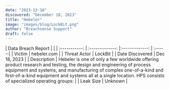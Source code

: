 ```yaml
---
date: "2023-12-18"
discovered: "December 18, 2023"
title: "Hebeler"
image: "images/blog/LockBit.png"
author: "Breachsense Support"
draft: false
---
```


| Data Breach Report           |              | 
| :-----------: | :-------------:     |:-------------:    | :-----:|
| Victim      | hebeler.com       | 
| Threat Actor      | LockBit      | 
| Date Discovered      | Dec 18, 2023      | 
| Description      | Hebeler is one of only a few worldwide offering product research and testing, the design and engineering of process equipment and systems, and manufacturing of complex one-of-a-kind and first-of-a-kind equipment and systems all at a single location. HPS consists of specialized operating groups:      | 
| Leak Size      | Unknown      | 

